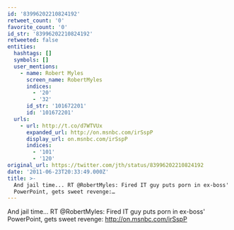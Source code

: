 ```yaml
---
id: '83996202210824192'
retweet_count: '0'
favorite_count: '0'
id_str: '83996202210824192'
retweeted: false
entities:
  hashtags: []
  symbols: []
  user_mentions:
    - name: Robert Myles
      screen_name: RobertMyles
      indices:
        - '20'
        - '32'
      id_str: '101672201'
      id: '101672201'
  urls:
    - url: http://t.co/d7WTVUx
      expanded_url: http://on.msnbc.com/irSspP
      display_url: on.msnbc.com/irSspP
      indices:
        - '101'
        - '120'
original_url: https://twitter.com/jth/status/83996202210824192
date: '2011-06-23T20:33:49.000Z'
title: >-
  And jail time... RT @RobertMyles: Fired IT guy puts porn in ex-boss'
  PowerPoint, gets sweet revenge:…
---
```


And jail time... RT @RobertMyles: Fired IT guy puts porn in ex-boss' PowerPoint, gets sweet revenge: http://on.msnbc.com/irSspP